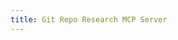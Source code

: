 ```yaml
---
title: Git Repo Research MCP Server
---
```


<!-- {%include "../../src/git-repo-research-mcp-server/README.md"%} -->
